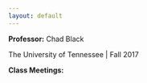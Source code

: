 ```yaml
---
layout: default
---
```


**Professor:** Chad Black

The University of Tennessee | Fall 2017

**Class Meetings:** 


